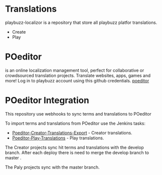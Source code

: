 # Translations
playbuzz-localizor is a repository that store all playbuzz platfor translations.

  - Create
  - Play

# POeditor
 is an online localization management tool, perfect for collaborative or crowdsourced translation projects. Translate websites, apps, games and more!
 Log in to playbuzz account using this github credentials.
[poeditor](https://poeditor.com/projects/)
# POeditor Integration
This repository use webhooks to sync terms and translations to POeditor

To import terms and translations from POeditor use the Jenkins tasks:
  -  [Poeditor-Creator-Translations-Export](https://jenkins.playbuzz.com/job/Poeditor-Creator-Translations-Export) - Creator translations.
  - [Poeditor-Play-Translations](https://jenkins.playbuzz.com/job/Poeditor-Play-Translations-Export/) - Play translations.
 
The Creator projects sync hit terms and translations with the develop branch.
After each deploy there is need to merge the develop branch to master .

The Paly projects sync with the master branch. 
